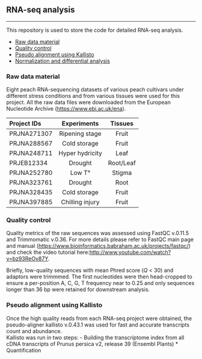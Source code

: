 ## RNA-seq analysis  
------

This repository is used to store the code for detailed RNA-seq analysis.

- [Raw data material](#Raw-data-material)
- [Quality control](#Quality-control)
- [Pseudo alignment using Kallisto](#Pseudoalignment-using-Kallisto)
- [Normalization and differential analysis](#Normalization-and-differential-analysis)  



### Raw data material
Eight peach RNA-sequencing datasets of various peach cultivars under different stress conditions and from various tissues were used for this project. All the raw data files were downloaded from the European Nucleotide Archive (https://www.ebi.ac.uk/ena).


| Project IDs    | Experiments        | Tissues     |
| :--------------| :-----------------:|:-----------:|
| PRJNA271307    | Ripening stage     | Fruit       |
| PRJNA288567    | Cold storage       | Fruit       |
| PRJNA248711    | Hyper hydricity    | Leaf        |
| PRJEB12334     | Drought            | Root/Leaf   |
| PRJNA252780    | Low T°             | Stigma      |
| PRJNA323761    | Drought            | Root        |
| PRJNA328435    | Cold storage       | Fruit       |
| PRJNA397885    | Chilling injury    | Fruit       |



### Quality control

Quality metrics of the raw sequences was assessed using FastQC v.0.11.5 and Trimmomatic v.0.36.
For more details please refer to FastQC main page and manual (https://www.bioinformatics.babraham.ac.uk/projects/fastqc/) and check the video tutorial here:http://www.youtube.com/watch?v=bz93ReOv87Y. 

Briefly, low-quality sequences with mean Phred score (*Q* < 30) and adaptors were trimmmed. The first nucleotides were then head-cropped to ensure a per-position A, C, G, T frequency near to 0.25 and only sequences longer than 36 bp were retained for downstream analysis.  
  
    
### Pseudo alignment using Kallisto    
Once the high quality reads from each RNA-seq project were obtained, the pseudo-aligner kallisto v.0.43.1 was used for fast and accurate transcripts count and abundance.  
Kallisto was run in two steps: 
	- Building the transcriptome index from all cDNA transcripts of Prunus persica v2, release 39 (Ensembl Plants)
	* Quantification

